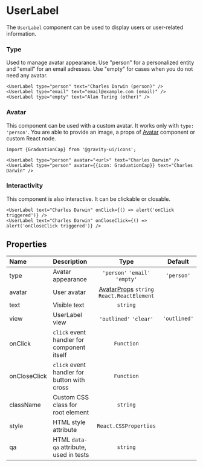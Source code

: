 # UserLabel

The `UserLabel` component can be used to display users or user-related information.

### Type

Used to manage avatar appearance. Use "person" for a personalized entity and "email" for an email adresses. Use "empty" for cases when you do not need any avatar.

<!--LANDING_BLOCK
<ExampleBlock
    code={`
<UserLabel type="person" text="Charles Darwin" />
<UserLabel type="email" text="email@example.com" />
<UserLabel type="empty" text="Alan Turing" />
`}
>
    <UIKit.UserLabel type="person" text="Charles Darwin" />
    <UIKit.UserLabel type="email" text="email@example.com" />
    <UIKit.UserLabel type="empty" text="Alan Turing" />
</ExampleBlock>
LANDING_BLOCK-->

<!--GITHUB_BLOCK-->

```tsx
<UserLabel type="person" text="Charles Darwin (person)" />
<UserLabel type="email" text="email@example.com (email)" />
<UserLabel type="empty" text="Alan Turing (other)" />
```

<!--/GITHUB_BLOCK-->

### Avatar

This component can be used with a custom avatar. It works only with `type: 'person'`. You are able to provide an image, a props of [Avatar](../Avatar/README.md) component or custom React node.

<!--LANDING_BLOCK
<ExampleBlock
    code={`
import {GraduationCap} from '@gravity-ui/icons';

<UserLabel type="person" avatar="<url>" text="Charles Darwin" />
<UserLabel type="person" avatar={{icon: GraduationCap}} text="Charles Darwin" />
`}
>
    <UIKit.UserLabel type="person" avatar="https://upload.wikimedia.org/wikipedia/commons/thumb/3/33/Charles_Darwin_by_Julia_Margaret_Cameron%2C_c._1868.jpg/193px-Charles_Darwin_by_Julia_Margaret_Cameron%2C_c._1868.jpg" text="Charles Darwin" />
    <UIKit.UserLabel type="person" avatar={{icon: '<svg xmlns="http://www.w3.org/2000/svg" width="16" height="16" fill="none" viewBox="0 0 16 16"><path fill="currentColor" fill-rule="evenodd" d="M6.836 3.202 1.74 5.386a.396.396 0 0 0 0 .728l5.096 2.184a2.5 2.5 0 0 0 .985.202h.358a2.5 2.5 0 0 0 .985-.202l5.096-2.184a.396.396 0 0 0 0-.728L9.164 3.202A2.5 2.5 0 0 0 8.179 3h-.358a2.5 2.5 0 0 0-.985.202ZM1.5 7.642l1.5.644v3.228a2 2 0 0 0 1.106 1.789l.806.403a7 7 0 0 0 6.193.033l.909-.442a2 2 0 0 0 1.125-1.798V8.226l1.712-.734a1.896 1.896 0 0 0 0-3.484L9.755 1.823A4 4 0 0 0 8.179 1.5h-.358a4 4 0 0 0-1.576.323L1.15 4.008A1.896 1.896 0 0 0 0 5.75v4.5a.75.75 0 0 0 1.5 0V7.643Zm3 3.872V8.929l1.745.748A4 4 0 0 0 7.821 10h.358a4 4 0 0 0 1.576-.323l1.884-.808v2.63a.5.5 0 0 1-.282.45l-.909.442a5.5 5.5 0 0 1-4.865-.027l-.807-.403a.5.5 0 0 1-.276-.447Z" clip-rule="evenodd"/></svg>'}} text="Charles Darwin" />
</ExampleBlock>
LANDING_BLOCK-->

<!--GITHUB_BLOCK-->

```tsx
import {GraduationCap} from '@gravity-ui/icons';

<UserLabel type="person" avatar="<url>" text="Charles Darwin" />
<UserLabel type="person" avatar={{icon: GraduationCap}} text="Charles Darwin" />
```

<!--/GITHUB_BLOCK-->

### Interactivity

This component is also interactive. It can be clickable or closable.

<!--LANDING_BLOCK
<ExampleBlock
    code={`
<UserLabel text="Charles Darwin" onClick={() => alert('onClick triggered')} />
<UserLabel text="Charles Darwin" onCloseClick={() => alert('onCloseClick triggered')} />
`}
>
    <UIKit.UserLabel text="Charles Darwin" onClick={() => alert('onClick triggered')} />
    <UIKit.UserLabel text="Charles Darwin" onCloseClick={() => alert('onCloseClick triggered')} />
</ExampleBlock>
LANDING_BLOCK-->

<!--GITHUB_BLOCK-->

```tsx
<UserLabel text="Charles Darwin" onClick={() => alert('onClick triggered')} />
<UserLabel text="Charles Darwin" onCloseClick={() => alert('onCloseClick triggered')} />
```

<!--/GITHUB_BLOCK-->

## Properties

| Name         | Description                                 |                                    Type                                     |   Default    |
| :----------- | :------------------------------------------ | :-------------------------------------------------------------------------: | :----------: |
| type         | Avatar appearance                           |                       `'person'` `'email'` `'empty'`                        |  `'person'`  |
| avatar       | User avatar                                 | [AvatarProps](../Avatar/README.md#properties) `string` `React.ReactElement` |              |
| text         | Visible text                                |                                  `string`                                   |              |
| view         | UserLabel view                              |                           `'outlined'` `'clear'`                            | `'outlined'` |
| onClick      | `click` event handler for component itself  |                                 `Function`                                  |              |
| onCloseClick | `click` event handler for button with cross |                                 `Function`                                  |              |
| className    | Custom CSS class for root element           |                                  `string`                                   |              |
| style        | HTML style attribute                        |                            `React.CSSProperties`                            |              |
| qa           | HTML `data-qa` attribute, used in tests     |                                  `string`                                   |              |
